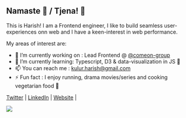 

## Namaste 🙏 / Tjena! 👋

This is Harish! I am a Frontend engineer, I like to build seamless user-experiences onn web and I have a keen-interest in web performance.

My areas of interest are:

- 🔭 I’m currently working on : Lead Frontend @ [@comeon-group](https://wearecomeon.com/)
- 🌱 I’m currently learning: Typescript, D3 & data-visualization in JS 💚
- 📫 You can reach me : kulur.harish@gmail.com
- ⚡ Fun fact : I enjoy running, drama movies/series and cooking vegetarian food 🌱

 [Twitter](https://twitter.com/hkulur) | 
 [LinkedIn](https://linkedin.com/in/harishkulur) | 
 [Website](https://hkulur.com) | 

![](https://img.shields.io/github/followers/hkulur?label=follow&logo=github&style=flat-square)
